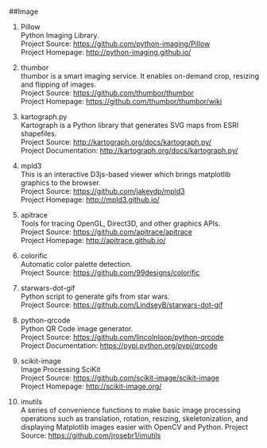 ##Image

1. Pillow  
Python Imaging Library.  
Project Source: https://github.com/python-imaging/Pillow   
Project Homepage: http://python-imaging.github.io/

1. thumbor  
thumbor is a smart imaging service. It enables on-demand crop, resizing and flipping of images.  
Project Source: https://github.com/thumbor/thumbor  
Project Homepage: https://github.com/thumbor/thumbor/wiki  

1. kartograph.py   
Kartograph is a Python library that generates SVG maps from ESRI shapefiles.    
Project Source: http://kartograph.org/docs/kartograph.py/  
Project Documentation: http://kartograph.org/docs/kartograph.py/   

1. mpld3   
This is an interactive D3js-based viewer which brings matplotlib graphics to the browser.    
Project Source: https://github.com/jakevdp/mpld3   
Project Homepage: http://mpld3.github.io/   

1. apitrace   
Tools for tracing OpenGL, Direct3D, and other graphics APIs.   
Project Source: https://github.com/apitrace/apitrace   
Project Homepage: http://apitrace.github.io/   

1. colorific   
Automatic color palette detection.   
Project Source: https://github.com/99designs/colorific 

1. starwars-dot-gif   
Python script to generate gifs from star wars.   
Project Source: https://github.com/LindseyB/starwars-dot-gif    

1. python-qrcode  
Python QR Code image generator.   
Project Source: https://github.com/lincolnloop/python-qrcode   
Project Documentation: https://pypi.python.org/pypi/qrcode     

1. scikit-image   
Image Processing SciKit     
Project Source: https://github.com/scikit-image/scikit-image    
Project Homepage: http://scikit-image.org/

1. imutils   
A series of convenience functions to make basic image processing operations such as translation, rotation, resizing, skeletonization, and displaying Matplotlib images easier with OpenCV and Python.
Project Source: https://github.com/jrosebr1/imutils